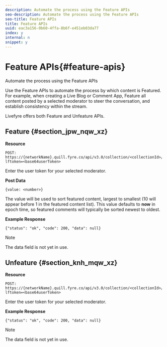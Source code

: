 ```yaml
---
description: Automate the process using the Feature APIs
seo-description: Automate the process using the Feature APIs
seo-title: Feature APIs
title: Feature APIs
uuid: eac3a156-0b60-4ffa-8b6f-e451eb03da77
index: y
internal: n
snippet: y
---
```


# Feature APIs{#feature-apis}

Automate the process using the Feature APIs

Use the Feature APIs to automate the process by which content is Featured. For example, when creating a Live Blog or Comment App, Feature all content posted by a selected moderator to steer the conversation, and establish consistency within the stream.

Livefyre offers both Feature and Unfeature APIs.

## Feature {#section_jpw_nqw_xz}

**Resource**

```
POST: https://{networkName}.quill.fyre.co/api/v3.0/collection/<collectionId>/feature/<commentId>/?lftoken=<base64userToken>
```

​Enter the user token for your selected moderator.

**Post Data**

```
{value: <number>} 

```

The value will be used to sort featured content, largest to smallest (10 will appear before 1 in the featured content list). This value defaults to **now** in epoch time, so featured comments will typically be sorted newest to oldest.

**Example Response**

```
{"status": "ok", "code": 200, "data": null} 

```

>[!NOTE]
>
>The data field is not yet in use.

## Unfeature {#section_knh_mqw_xz}

**Resource**

```
POST: https://{networkName}.quill.fyre.co/api/v3.0/collection/<collectionId>/unfeature/<commentId>/?lftoken=<base64userToken>
```

Enter the user token for your selected moderator.

**Example Response**

```
{"status": "ok", "code": 200, "data": null} 

```

>[!NOTE]
>
>The data field is not yet in use.


